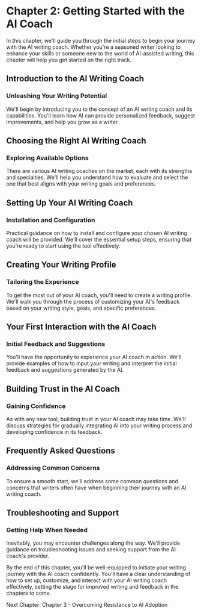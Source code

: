 Chapter 2: Getting Started with the AI Coach
============================================

In this chapter, we'll guide you through the initial steps to begin your journey with the AI writing coach. Whether you're a seasoned writer looking to enhance your skills or someone new to the world of AI-assisted writing, this chapter will help you get started on the right track.

Introduction to the AI Writing Coach
------------------------------------

### Unleashing Your Writing Potential

We'll begin by introducing you to the concept of an AI writing coach and its capabilities. You'll learn how AI can provide personalized feedback, suggest improvements, and help you grow as a writer.

Choosing the Right AI Writing Coach
-----------------------------------

### Exploring Available Options

There are various AI writing coaches on the market, each with its strengths and specialties. We'll help you understand how to evaluate and select the one that best aligns with your writing goals and preferences.

Setting Up Your AI Writing Coach
--------------------------------

### Installation and Configuration

Practical guidance on how to install and configure your chosen AI writing coach will be provided. We'll cover the essential setup steps, ensuring that you're ready to start using the tool effectively.

Creating Your Writing Profile
-----------------------------

### Tailoring the Experience

To get the most out of your AI coach, you'll need to create a writing profile. We'll walk you through the process of customizing your AI's feedback based on your writing style, goals, and specific preferences.

Your First Interaction with the AI Coach
----------------------------------------

### Initial Feedback and Suggestions

You'll have the opportunity to experience your AI coach in action. We'll provide examples of how to input your writing and interpret the initial feedback and suggestions generated by the AI.

Building Trust in the AI Coach
------------------------------

### Gaining Confidence

As with any new tool, building trust in your AI coach may take time. We'll discuss strategies for gradually integrating AI into your writing process and developing confidence in its feedback.

Frequently Asked Questions
--------------------------

### Addressing Common Concerns

To ensure a smooth start, we'll address some common questions and concerns that writers often have when beginning their journey with an AI writing coach.

Troubleshooting and Support
---------------------------

### Getting Help When Needed

Inevitably, you may encounter challenges along the way. We'll provide guidance on troubleshooting issues and seeking support from the AI coach's provider.

By the end of this chapter, you'll be well-equipped to initiate your writing journey with the AI coach confidently. You'll have a clear understanding of how to set up, customize, and interact with your AI writing coach effectively, setting the stage for improved writing and feedback in the chapters to come.

Next Chapter: Chapter 3 - Overcoming Resistance to AI Adoption
